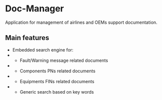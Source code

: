 # Doc-Manager
Application for management of airlines and OEMs support documentation.

## Main features
* Embedded search engine for:
* * Fault/Warning message related documents
* * Components PNs related documents
* * Equipments FINs related documents
* * Generic search based on key words
